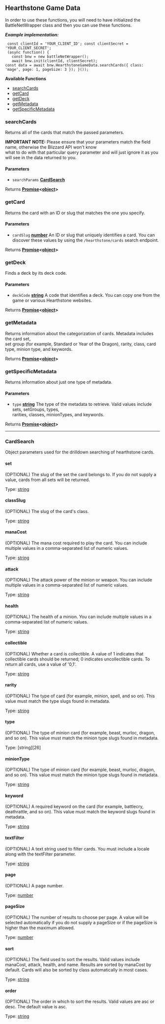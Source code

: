 
## Hearthstone Game Data  
  In order to use these functions, you will need to have initialized the BattleNetWrapper class and then you can use these functions.    
    
***Example implementation:*** 

``` const battleNetWrapper = require('battlenet-api-wrapper');     
 const clientId = 'YOUR_CLIENT_ID'; const clientSecret = 'YOUR_CLIENT_SECRET';    
 (async function() {    
   const bnw = new battleNetWrapper();    
   await bnw.init(clientId, clientSecret);    
const data = await bnw.HearthstoneGameData.searchCards({ class: 'mage', page: 1, pageSize: 3 }); }()); 
```   
  
**Available Functions**   

- [searchCards][36]
- [getCard][37] 
- [getDeck][39] 
- [getMetadata][41] 
- [getSpecificMetadata][42]  

### searchCards  
  
Returns all of the cards that match the passed parameters.  
  
**IMPORTANT NOTE:** Please ensure that your parameters match the field name, otherwise the Blizzard API won't know  
what to do with that particular query parameter and will just ignore it as you will see in the data returned to you.  
  
#### Parameters  
  
- `searchParams` **[CardSearch][28]**   

Returns **[Promise][310]&lt;[object][311]>**     
### getCard    
 Returns the card with an ID or slug that matches the one you specify.    
    
#### Parameters    
 - `cardSlug` **[number][312]** An ID or slug that uniquely identifies a card. You can discover these values by using the `/hearthstone/cards` search endpoint.    
    
Returns **[Promise][310]&lt;[object][311]>**     
 ### getDeck    
 Finds a deck by its deck code.    
    
#### Parameters    
 - `deckCode` **[string][313]** A code that identifies a deck. You can copy one from the game or various Hearthstone websites.    
    
Returns **[Promise][310]&lt;[object][311]>**     
 ### getMetadata    
 Returns information about the categorization of cards. Metadata includes the card set,    
set group (for example, Standard or Year of the Dragon), rarity, class, card type, minion type, and keywords.    
    
Returns **[Promise][310]&lt;[object][311]>**     
 ### getSpecificMetadata    
 Returns information about just one type of metadata.    
    
#### Parameters    
 - `type` **[string][313]** The type of the metadata to retrieve. Valid values include sets, setGroups, types,    
    rarities, classes, minionTypes, and keywords.    
    
Returns **[Promise][310]&lt;[object][311]>**  
  
________________________________  
  
### CardSearch  
  
Object parameters used for the drilldown searching of hearthstone cards.  
  
#### set  
  
(OPTIONAL) The slug of the set the card belongs to. If you do not supply a value, cards from all sets will be returned.  
  
Type: [string][313]  
  
#### classSlug  
  
(OPTIONAL) The slug of the card's class.  
  
Type: [string][313]  
  
#### manaCost  
  
(OPTIONAL) The mana cost required to play the card. You can include multiple values in a comma-separated list of numeric values.  
  
Type: [string][313]  
  
#### attack  
  
(OPTIONAL) The attack power of the minion or weapon. You can include multiple values in a comma-separated list of numeric values.  
  
Type: [string][313]  
  
#### health  
  
(OPTIONAL) The health of a minion. You can include multiple values in a comma-separated list of numeric values.  
  
Type: [string][313]  
  
#### collectible  
  
(OPTIONAL) Whether a card is collectible. A value of 1 indicates that collectible cards should be returned; 0 indicates uncollectible cards. To return all cards, use a value of '0,1'.  
  
Type: [string][313]  
  
#### rarity  
  
(OPTIONAL) The type of card (for example, minion, spell, and so on). This value must match the type slugs found in metadata.  
  
Type: [string][313]  
  
#### type  
  
(OPTIONAL) The type of minion card (for example, beast, murloc, dragon, and so on). This value must match the minion type slugs found in metadata.  
  
Type: [string][26]  
  
#### minionType  
  
(OPTIONAL) The type of minion card (for example, beast, murloc, dragon, and so on). This value must match the minion type slugs found in metadata.  
  
Type: [string][313]  
  
#### keyword  
  
(OPTIONAL) A required keyword on the card (for example, battlecry, deathrattle, and so on). This value must match the keyword slugs found in metadata.  
  
Type: [string][313]  
  
#### textFilter  
  
(OPTIONAL) A text string used to filter cards. You must include a locale along with the textFilter parameter.  
  
Type: [string][313]  
  
#### page  
  
(OPTIONAL) A page number.  
  
Type: [number][312]  
  
#### pageSize  
  
(OPTIONAL) The number of results to choose per page. A value will be selected automatically if you do not supply a pageSize or if the pageSize is higher than the maximum allowed.  
  
Type: [number][312]  
  
#### sort  
  
(OPTIONAL) The field used to sort the results. Valid values include manaCost, attack, health, and name. Results are sorted by manaCost by default. Cards will also be sorted by class automatically in most cases.  
  
Type: [string][313]  
  
#### order  
  
(OPTIONAL) The order in which to sort the results. Valid values are asc or desc. The default value is asc.  
  
Type: [string][313]   
  
[28]: #CardSearch  
  
[36]: #searchcards  
  [37]: #getcard    
 [39]: #getdeck    
 [41]: #getmetadata    
 [42]: #getspecificmetadata   
[310]: https://developer.mozilla.org/docs/Web/JavaScript/Reference/Global_Objects/Promise    
 [311]: https://developer.mozilla.org/docs/Web/JavaScript/Reference/Global_Objects/Object    
 [312]: https://developer.mozilla.org/docs/Web/JavaScript/Reference/Global_Objects/Number    
 [313]: https://developer.mozilla.org/docs/Web/JavaScript/Reference/Global_Objects/String